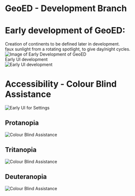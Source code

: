 # GeoED - Development Branch

# Early development of GeoED:  
Creation of continents to be defined later in development.  
faux sunlight from a rotating spotlight, to give day/night cycles.  
![Image of Early Development of GeoED](http://i64.tinypic.com/izyu6g.png)  
Early UI development  
![Early UI development](http://i67.tinypic.com/2cdli9.png)
  
# Accessibility - Colour Blind Assistance
![Early UI for Settings](http://i63.tinypic.com/30shflt.png)  
## Protanopia
![Colour Blind Assistance](http://i64.tinypic.com/2n057hh.png)  
## Tritanopia
![Colour Blind Assistance](http://i64.tinypic.com/66gtjc.png)  
## Deuteranopia
![Colour Blind Assistance](http://i64.tinypic.com/98zrpj.png)  
